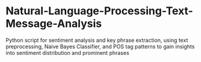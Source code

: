 # Natural-Language-Processing-Text-Message-Analysis
Python script for sentiment analysis and key phrase extraction, using text preprocessing, Naive Bayes Classifier, and POS tag patterns to gain insights into sentiment distribution and prominent phrases
